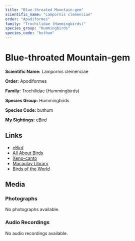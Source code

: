 ```yaml
---
title: "Blue-throated Mountain-gem"
scientific_name: "Lampornis clemenciae"
order: "Apodiformes"
family: "Trochilidae (Hummingbirds)"
species_group: "Hummingbirds"
species_code: "buthum"
---
```


# Blue-throated Mountain-gem

**Scientific Name:** Lampornis clemenciae

**Order:** Apodiformes

**Family:** Trochilidae (Hummingbirds)

**Species Group:** Hummingbirds

**Species Code:** buthum

**My Sightings:** [eBird](https://ebird.org/lifelist?r=world&time=life&spp=buthum)

## Links
* [eBird](https://ebird.org/species/buthum) 
* [All About Birds](https://www.allaboutbirds.org/guide/buthum) 
* [Xeno-canto](https://www.xeno-canto.org/species/lampornis-clemenciae) 
* [Macaulay Library](https://search.macaulaylibrary.org/catalog?taxonCode=buthum&sort=rating_rank_desc)
* [Birds of the World](https://birdsoftheworld.org/bow/species/buthum)

## Media
### Photographs
No photographs available.

### Audio Recordings
No audio recordings available.
